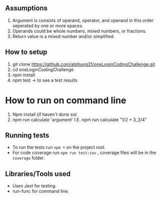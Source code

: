 ## Assumptions

1. Argument is consists of operand, operator, and operand in this order seperated by one or more spaces.
2. Operands could be whole numbers, mixed numbers, or fractions.
3. Return value is a mixed number and/or simplified.

## How to setup
1. git clone https://github.com/atphung21/oneLoginCodingChallenge.git
2. cd oneLoginCodingChallenge
3. npm install
4. npm test -> to see a test results

# How to run on command line
1. Npm install (if haven't done so)
2. npm run calculate 'argument' I.E. npm run calculate "1/2 * 3_3/4"

## Running tests
* To run the tests run `npm t` on the project root.
* For code coverage run `npm run test:cov` , coverage files will be in the `coverage` folder.

## Libraries/Tools used
* Uses Jest for testing.
* run-func for command line.
